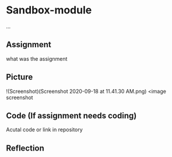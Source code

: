 # Sandbox-module

...

## Assignment

 what was the assignment
 
## Picture


!(Screenshot)(Screenshot 2020-09-18 at 11.41.30 AM.png)
<image screenshot

## Code  (If assignment needs coding)

Acutal code or link in repository

## Reflection
